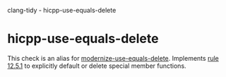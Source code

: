 clang-tidy - hicpp-use-equals-delete

</div>

<div class="meta"
http-equiv=refresh="5;URL=modernize-use-equals-delete.html">

</div>

# hicpp-use-equals-delete

This check is an alias for
[modernize-use-equals-delete](https://clang.llvm.org/extra/clang-tidy/checks/modernize-use-equals-delete.html).
Implements [rule
12.5.1](http://www.codingstandard.com/rule/12-5-1-define-explicitly-default-or-delete-implicit-special-member-functions-of-concrete-classes/)
to explicitly default or delete special member functions.
